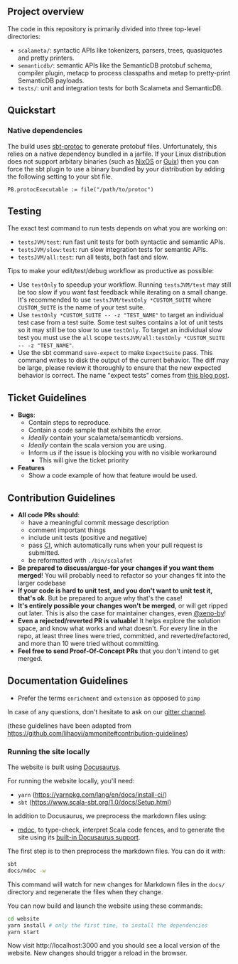 ## Project overview

The code in this repository is primarily divided into three top-level directories:

- `scalameta/`: syntactic APIs like tokenizers, parsers, trees, quasiquotes and
  pretty printers.
- `semanticdb/`: semantic APIs like the SemanticDB protobuf schema, compiler plugin,
  metacp to process classpaths and metap to pretty-print SemanticDB payloads.
- `tests/`: unit and integration tests for both Scalameta and SemanticDB.

## Quickstart

### Native dependencies

The build uses [sbt-protoc](https://github.com/thesamet/sbt-protoc) to generate protobuf files.
Unfortunately, this relies on a native dependency bundled in a jarfile. If your Linux distribution does
not support arbitary binaries (such as [NixOS](https://nixos.org) or [Guix](https://guix.gnu.org)) then
you can force the sbt plugin to use a binary bundled by your distribution by adding the following setting
to your sbt file.

```shell
PB.protocExecutable := file("/path/to/protoc")
```

## Testing

The exact test command to run tests depends on what you are working on:

- `testsJVM/test`: run fast unit tests for both syntactic and semantic APIs.
- `testsJVM/slow:test`: run slow integration tests for semantic APIs.
- `testsJVM/all:test`: run all tests, both fast and slow.

Tips to make your edit/test/debug workflow as productive as possible:

- Use `testOnly` to speedup your workflow. Running `testsJVM/test` may
  still be too slow if you want fast feedback while iterating on a small change.
  It's recommended to use `testsJVM/testOnly *CUSTOM_SUITE` where `CUSTOM_SUITE`
  is the name of your test suite.
- Use `testOnly *CUSTOM_SUITE -- -z "TEST_NAME"` to target an individual test case
  from a test suite. Some test suites contains a lot of unit tests so it may still
  be too slow to use `testOnly`. To target an individual slow test you must use
  the `all` scope `testsJVM/all:testOnly *CUSTOM_SUITE -- -z "TEST_NAME"`.
- Use the sbt command `save-expect` to make `ExpectSuite` pass. This command
  writes to disk the output of the current behavior. The diff may be large,
  please review it thoroughly to ensure that the new expected behavior is correct.
  The name "expect tests" comes from
  [this blog post](https://blog.janestreet.com/testing-with-expectations/).

## Ticket Guidelines

- **Bugs**:
  - Contain steps to reproduce.
  - Contain a code sample that exhibits the error.
  - *Ideally* contain your scalameta/semanticdb versions.
  - *Ideally* contain the scala version you are using.
  - Inform us if the issue is blocking you with no visible workaround
    - This will give the ticket priority
- **Features**
  - Show a code example of how that feature would be used.

## Contribution Guidelines

- **All code PRs should**:
  - have a meaningful commit message description
  - comment important things
  - include unit tests (positive and negative)
  - pass [CI](http://drone.geirsson.com:8001/scalameta/scalameta), which
    automatically runs when your pull request is submitted.
  - be reformatted with `./bin/scalafmt`
- **Be prepared to discuss/argue-for your changes if you want them merged**!
  You will probably need to refactor so your changes fit into the larger
  codebase
- **If your code is hard to unit test, and you don't want to unit test it,
  that's ok**. But be prepared to argue why that's the case!
- **It's entirely possible your changes won't be merged**, or will get ripped
  out later. This is also the case for maintainer changes, even
  [@xeno-by](https://github.com/xeno-by)!
- **Even a rejected/reverted PR is valuable**! It helps explore the solution
  space, and know what works and what doesn't. For every line in the repo, at
  least three lines were tried, committed, and reverted/refactored, and more
  than 10 were tried without committing.
- **Feel free to send Proof-Of-Concept PRs** that you don't intend to get merged.


## Documentation Guidelines

- Prefer the terms `enrichment` and `extension` as opposed to `pimp`

In case of any questions, don't hesitate to ask on our
[gitter channel](https://gitter.im/scalameta/scalameta).

(these guidelines have been adapted from
https://github.com/lihaoyi/ammonite#contribution-guidelines)


### Running the site locally

The website is built using [Docusaurus](https://docusaurus.io/).

For running the website locally, you'll need:

- `yarn` (https://yarnpkg.com/lang/en/docs/install-ci/)
- `sbt` (https://www.scala-sbt.org/1.0/docs/Setup.html)

In addition to Docusaurus, we preprocess the markdown files using:

- [mdoc](https://github.com/scalameta/mdoc), to type-check, interpret Scala
  code fences, and to generate the site using its [built-in Docusaurus support](https://scalameta.org/mdoc/docs/docusaurus.html).

The first step is to then preprocess the markdown files. You can do it with:

```sh
sbt
docs/mdoc -w
```

This command will watch for new changes for Markdown files in the `docs/`
directory and regenerate the files when they change.

You can now build and launch the website using these commands:

```sh
cd website
yarn install # only the first time, to install the dependencies
yarn start
```

Now visit http://localhost:3000 and you should see a local version of the
website. New changes should trigger a reload in the browser.
